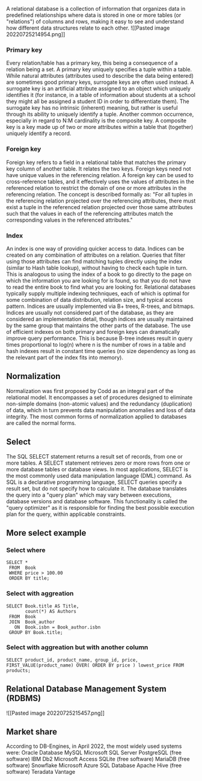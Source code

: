 A relational database is a collection of information that organizes data in predefined relationships where data is stored in one or more tables (or "relations") of columns and rows, making it easy to see and understand how different data structures relate to each other.
![[Pasted image 20220725214954.png]]
### Primary key
Every relation/table has a primary key, this being a consequence of a relation being a set. A primary key uniquely specifies a tuple within a table. While natural attributes (attributes used to describe the data being entered) are sometimes good primary keys, surrogate keys are often used instead. A surrogate key is an artificial attribute assigned to an object which uniquely identifies it (for instance, in a table of information about students at a school they might all be assigned a student ID in order to differentiate them). The surrogate key has no intrinsic (inherent) meaning, but rather is useful through its ability to uniquely identify a tuple. Another common occurrence, especially in regard to N:M cardinality is the composite key. A composite key is a key made up of two or more attributes within a table that (together) uniquely identify a record.
### Foreign key
Foreign key refers to a field in a relational table that matches the primary key column of another table. It relates the two keys. Foreign keys need not have unique values in the referencing relation. A foreign key can be used to cross-reference tables, and it effectively uses the values of attributes in the referenced relation to restrict the domain of one or more attributes in the referencing relation. The concept is described formally as: "For all tuples in the referencing relation projected over the referencing attributes, there must exist a tuple in the referenced relation projected over those same attributes such that the values in each of the referencing attributes match the corresponding values in the referenced attributes."
### Index
An index is one way of providing quicker access to data. Indices can be created on any combination of attributes on a relation. Queries that filter using those attributes can find matching tuples directly using the index (similar to Hash table lookup), without having to check each tuple in turn. This is analogous to using the index of a book to go directly to the page on which the information you are looking for is found, so that you do not have to read the entire book to find what you are looking for. Relational databases typically supply multiple indexing techniques, each of which is optimal for some combination of data distribution, relation size, and typical access pattern. Indices are usually implemented via B+ trees, R-trees, and bitmaps. Indices are usually not considered part of the database, as they are considered an implementation detail, though indices are usually maintained by the same group that maintains the other parts of the database. The use of efficient indexes on both primary and foreign keys can dramatically improve query performance. This is because B-tree indexes result in query times proportional to log(n) where n is the number of rows in a table and hash indexes result in constant time queries (no size dependency as long as the relevant part of the index fits into memory).

## Normalization
Normalization was first proposed by Codd as an integral part of the relational model. It encompasses a set of procedures designed to eliminate non-simple domains (non-atomic values) and the redundancy (duplication) of data, which in turn prevents data manipulation anomalies and loss of data integrity. The most common forms of normalization applied to databases are called the normal forms.

## Select
The SQL SELECT statement returns a result set of records, from one or more tables.
A SELECT statement retrieves zero or more rows from one or more database tables or database views. In most applications, SELECT is the most commonly used data manipulation language (DML) command. As SQL is a declarative programming language, SELECT queries specify a result set, but do not specify how to calculate it. The database translates the query into a "query plan" which may vary between executions, database versions and database software. This functionality is called the "query optimizer" as it is responsible for finding the best possible execution plan for the query, within applicable constraints.

## More select example
### Select where
~~~ Postgresql
SELECT *
 FROM  Book
 WHERE price > 100.00
 ORDER BY title;
~~~

### Select with aggreation
~~~ Postgresql
SELECT Book.title AS Title,
       count(*) AS Authors
 FROM  Book
 JOIN  Book_author
   ON  Book.isbn = Book_author.isbn
 GROUP BY Book.title;
~~~
### Select with aggreation but with another column
~~~ postgresql
SELECT product_id, product_name, group_id, price, FIRST_VALUE(product_name) OVER( ORDER BY price ) lowest_price FROM products;
~~~

## Relational Database Management System (RDBMS)
![[Pasted image 20220725215457.png]]

## Market share
According to DB-Engines, in April 2022, the most widely used systems were:
Oracle Database
MySQL
Microsoft SQL Server
PostgreSQL (free software)
IBM Db2
Microsoft Access
SQLite (free software)
MariaDB (free software)
Snowflake
Microsoft Azure SQL Database
Apache Hive (free software)
Teradata Vantage